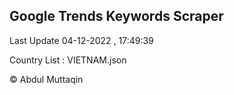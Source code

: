 

## Google Trends Keywords Scraper 
 
Last Update 04-12-2022 , 17:49:39

Country List :
VIETNAM.json



© Abdul Muttaqin 
